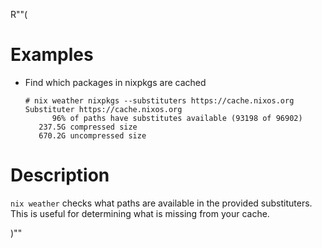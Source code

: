 R""(

# Examples

* Find which packages in nixpkgs are cached

  ```console
  # nix weather nixpkgs --substituters https://cache.nixos.org
  Substituter https://cache.nixos.org
        96% of paths have substitutes available (93198 of 96902)
     237.5G compressed size
     670.2G uncompressed size
   ```

# Description

`nix weather` checks what paths are available in the provided
substituters. This is useful for determining what is missing from your
cache.

)""
